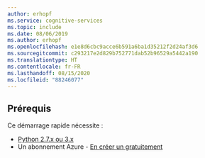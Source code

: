 ```yaml
---
author: erhopf
ms.service: cognitive-services
ms.topic: include
ms.date: 08/06/2019
ms.author: erhopf
ms.openlocfilehash: e1e8d6cbc9acce6b591a6ba1d35212f2d24af3d6
ms.sourcegitcommit: c293217e2d829b752771dab52b96529a5442a190
ms.translationtype: HT
ms.contentlocale: fr-FR
ms.lasthandoff: 08/15/2020
ms.locfileid: "88246077"
---
```

## <a name="prerequisites"></a>Prérequis

Ce démarrage rapide nécessite :

* [Python 2.7.x ou 3.x](https://www.python.org/downloads/)
* Un abonnement Azure - [En créer un gratuitement](https://azure.microsoft.com/free/cognitive-services)
